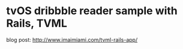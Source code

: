 # tvOS dribbble reader sample with Rails, TVML

blog post: http://www.imaimiami.com/tvml-rails-app/

